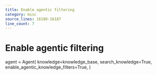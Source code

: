 ```yaml
---
title: Enable agentic filtering
category: misc
source_lines: 16180-16187
line_count: 7
---
```


# Enable agentic filtering
agent = Agent(
    knowledge=knowledge_base,
    search_knowledge=True,
    enable_agentic_knowledge_filters=True,
)

